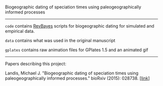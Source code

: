 Biogeographic dating of speciation times using paleogeographically informed processes

-------

`code` contains [RevBayes](http://revbayes.com) scripts for biogeographic dating for simulated and empirical data.

`data` contains what was used in the original manuscript

`gplates` contains raw animation files for GPlates 1.5 and an animated gif

-------

Papers describing this project:

Landis, Michael J. "Biogeographic dating of speciation times using paleogeographically informed processes." bioRxiv (2015): 028738. [[link](http://biorxiv.org/content/early/2015/10/08/028738)]

